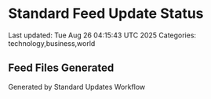 # Standard Feed Update Status
Last updated: Tue Aug 26 04:15:43 UTC 2025
Categories: technology,business,world

## Feed Files Generated

Generated by Standard Updates Workflow
